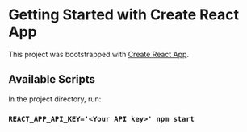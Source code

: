 # Getting Started with Create React App

This project was bootstrapped with [Create React App](https://github.com/facebook/create-react-app).

## Available Scripts

In the project directory, run:

### `REACT_APP_API_KEY='<Your API key>' npm start`

